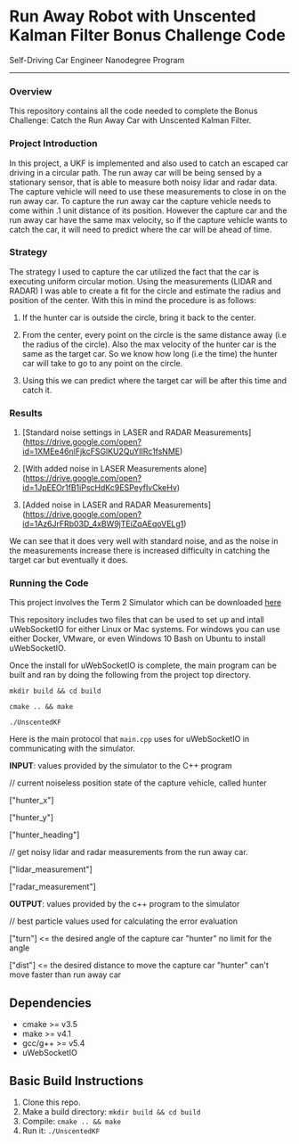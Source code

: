 # Run Away Robot with Unscented Kalman Filter Bonus Challenge Code
Self-Driving Car Engineer Nanodegree Program

---

### Overview

This repository contains all the code needed to complete the Bonus Challenge: Catch the Run Away Car with Unscented Kalman Filter.

### Project Introduction

In this project, a UKF is implemented and also used to catch an escaped car driving in a circular path. 
The run away car will be being sensed by a stationary sensor, that is able to measure both noisy lidar and radar data. The capture vehicle will need to use these measurements to close in on the run away car. To capture the run away car the capture vehicle needs to come within .1 unit distance of its position. However the capture car and the run away car have the same max velocity, so if the capture vehicle wants to catch the car, it will need to predict where the car will be ahead of time.

### Strategy

The strategy I used to capture the car utilized the fact that the car is executing uniform circular motion. Using the measurements (LIDAR and RADAR) I was able to create a fit for the circle and estimate the radius and position of the center.
With this in mind the procedure is as follows:

1. If the hunter car is outside the circle, bring it back to the center.

2. From the center, every point on the circle is the same distance away (i.e the radius of the circle). Also the max velocity of the hunter car is the same as the target car. So we know how long (i.e the time) the hunter car will take to go to any point on the circle.

3. Using this we can predict where the target car will be after this time and catch it.

### Results

1. [Standard noise settings in LASER and RADAR Measurements] (https://drive.google.com/open?id=1XMEe46nlFjkcFSGlKU2QuYIIRc1fsNME)

2. [With added noise in LASER Measurements alone] (https://drive.google.com/open?id=1JpEEOr1fB1iPscHdKc9ESPeyfIvCkeHv)

3. [Added noise in LASER and RADAR Measurements] (https://drive.google.com/open?id=1Az6JrFRb03D_4xBW9jTEiZqAEqoVELg1)

We can see that it does very well with standard noise, and as the noise in the measurements increase there is increased difficulty in catching the target car but eventually it does.

### Running the Code

This project involves the Term 2 Simulator which can be downloaded [here](https://github.com/udacity/self-driving-car-sim/releases)

This repository includes two files that can be used to set up and intall uWebSocketIO for either Linux or Mac systems. For windows you can use either Docker, VMware, or even Windows 10 Bash on Ubuntu to install uWebSocketIO.

Once the install for uWebSocketIO is complete, the main program can be built and ran by doing the following from the project top directory.

`mkdir build && cd build`

`cmake .. && make` 

`./UnscentedKF`


Here is the main protocol that `main.cpp` uses for uWebSocketIO in communicating with the simulator.

**INPUT**: values provided by the simulator to the C++ program



// current noiseless position state of the capture vehicle, called hunter

["hunter_x"]

["hunter_y"]

["hunter_heading"]

// get noisy lidar and radar measurements from the run away car.

["lidar_measurement"]

["radar_measurement"]


**OUTPUT**: values provided by the c++ program to the simulator

// best particle values used for calculating the error evaluation

["turn"] <= the desired angle of the capture car "hunter" no limit for the angle

["dist"] <= the desired distance to move the capture car "hunter" can't move faster than run away car



## Dependencies

* cmake >= v3.5
* make >= v4.1
* gcc/g++ >= v5.4
* uWebSocketIO



## Basic Build Instructions

1. Clone this repo.
2. Make a build directory: `mkdir build && cd build`
3. Compile: `cmake .. && make`
4. Run it: `./UnscentedKF` 



